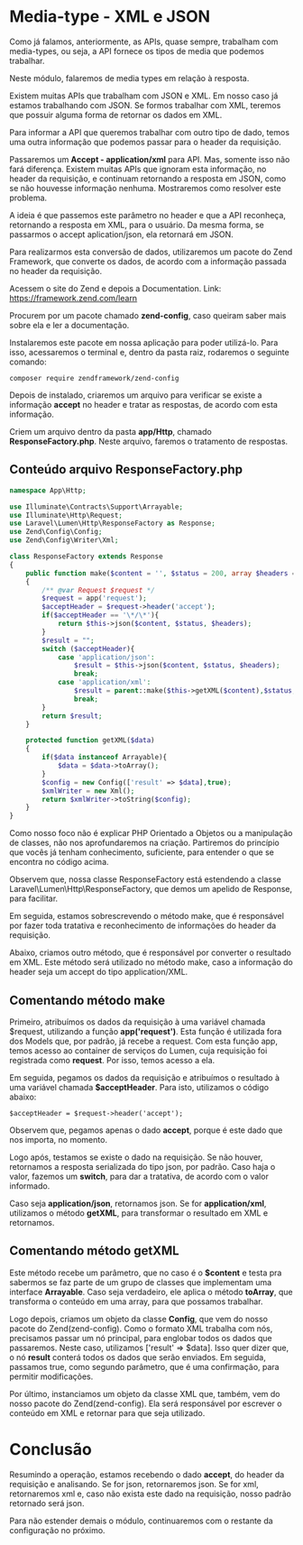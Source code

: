 # Media-type - XML e JSON

Como já falamos, anteriormente, as APIs, quase sempre, trabalham com media-types, ou seja, a API fornece os tipos de media que podemos trabalhar.

Neste módulo, falaremos de media types em relação à resposta.

Existem muitas APIs que trabalham com JSON e XML. Em nosso caso já estamos trabalhando com JSON. Se formos trabalhar com XML, teremos que possuir alguma forma de retornar os dados em XML.

Para informar a API que queremos trabalhar com outro tipo de dado, temos uma outra informação que podemos passar para o header da requisição.

Passaremos um **Accept - application/xml** para API. Mas, somente isso não fará diferença. Existem muitas APIs que ignoram esta informação, no header da requisição, e continuam retornando a resposta em JSON, como se não houvesse informação nenhuma. Mostraremos como resolver este problema.

A ideia é que passemos este parâmetro no header e que a API reconheça, retornando a resposta em XML, para o usuário. Da mesma forma, se passarmos o accept aplication/json, ela retornará em JSON.

Para realizarmos esta conversão de dados, utilizaremos um pacote do Zend Framework, que converte os dados, de acordo com a informação passada no header da requisição.

Acessem o site do Zend e depois a Documentation. Link: <https://framework.zend.com/learn>

Procurem por um pacote chamado **zend-config**, caso queiram saber mais sobre ela e ler a documentação.

Instalaremos este pacote em nossa aplicação para poder utilizá-lo. Para isso, acessaremos o terminal e, dentro da pasta raiz, rodaremos o seguinte comando:

`composer require zendframework/zend-config`

Depois de instalado, criaremos um arquivo para verificar se existe a informação **accept** no header e tratar as respostas, de acordo com esta informação.

Criem um arquivo dentro da pasta **app/Http**, chamado **ResponseFactory.php**. Neste arquivo, faremos o tratamento de respostas.

## Conteúdo arquivo ResponseFactory.php

```php
namespace App\Http;

use Illuminate\Contracts\Support\Arrayable;
use Illuminate\Http\Request;
use Laravel\Lumen\Http\ResponseFactory as Response;
use Zend\Config\Config;
use Zend\Config\Writer\Xml;

class ResponseFactory extends Response
{
    public function make($content = '', $status = 200, array $headers = [])
    {
        /** @var Request $request */
        $request = app('request');
        $acceptHeader = $request->header('accept');
        if($acceptHeader == '\*/\*'){
            return $this->json($content, $status, $headers);
        }
        $result = "";
        switch ($acceptHeader){
            case 'application/json':
                $result = $this->json($content, $status, $headers);
                break;
            case 'application/xml':
                $result = parent::make($this->getXML($content),$status, $headers);
                break;
        }
        return $result;
    }

    protected function getXML($data)
    {
        if($data instanceof Arrayable){
            $data = $data->toArray();
        }
        $config = new Config(['result' => $data],true);
        $xmlWriter = new Xml();
        return $xmlWriter->toString($config);
    }
}
```

Como nosso foco não é explicar PHP Orientado a Objetos ou a manipulação de classes, não nos aprofundaremos na criação. Partiremos do princípio que vocês já tenham conhecimento, suficiente, para entender o que se encontra no código acima.

Observem que, nossa classe ResponseFactory está estendendo a classe Laravel\Lumen\Http\ResponseFactory, que demos um apelido de Response, para facilitar.

Em seguida, estamos sobrescrevendo o método make, que é responsável por fazer toda tratativa e reconhecimento de informações do header da requisição.

Abaixo, criamos outro método, que é responsável por converter o resultado em XML. Este método será utilizado no método make, caso a informação do header seja um accept do tipo application/XML.

## Comentando método make

Primeiro, atribuímos os dados da requisição à uma variável chamada $request, utilizando a função **app('request')**. Esta função é utilizada fora dos Models que, por padrão, já recebe a request. Com esta função app, temos acesso ao container de serviços do Lumen, cuja requisição foi registrada como **request**. Por isso, temos acesso a ela.

Em seguida, pegamos os dados da requisição e atribuímos o resultado à uma variável chamada **$acceptHeader**. Para isto, utilizamos o código abaixo:

`$acceptHeader = $request->header('accept');`

Observem que, pegamos apenas o dado **accept**, porque é este dado que nos importa, no momento.

Logo após, testamos se existe o dado na requisição. Se não houver, retornamos a resposta serializada do tipo json, por padrão. Caso haja o valor, fazemos um **switch**, para dar a tratativa, de acordo com o valor informado.

Caso seja **application/json**, retornamos json. Se for **application/xml**, utilizamos o método **getXML**, para transformar o resultado em XML e retornamos.

## Comentando método getXML

Este método recebe um parâmetro, que no caso é o **$content** e testa pra sabermos se faz parte de um grupo de classes que implementam uma interface **Arrayable**. Caso seja verdadeiro, ele aplica o método **toArray**, que transforma o conteúdo em uma array, para que possamos trabalhar.

Logo depois, criamos um objeto da classe **Config**, que vem do nosso pacote do Zend(zend-config). Como o formato XML trabalha com nós, precisamos passar um nó principal, para englobar todos os dados que passaremos. Neste caso, utilizamos ['result' => $data]. Isso quer dizer que, o nó **result** conterá todos os dados que serão enviados. Em seguida, passamos true, como segundo parâmetro, que é uma confirmação, para permitir modificações.

Por último, instanciamos um objeto da classe XML que, também, vem do nosso pacote do Zend(zend-config). Ela será responsável por escrever o conteúdo em XML e retornar para que seja utilizado.

# Conclusão

Resumindo a operação, estamos recebendo o dado **accept**, do header da requisição e analisando. Se for json, retornaremos json. Se for xml, retornaremos xml e, caso não exista este dado na requisição, nosso padrão retornado será json.

Para não estender demais o módulo, continuaremos com o restante da configuração no próximo.